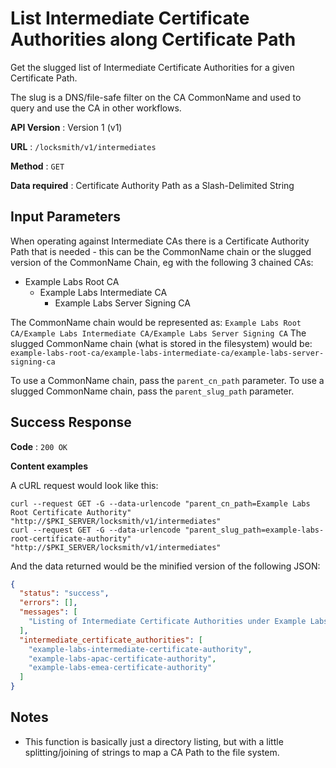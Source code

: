 # List Intermediate Certificate Authorities along Certificate Path

Get the slugged list of Intermediate Certificate Authorities for a given Certificate Path.

The slug is a DNS/file-safe filter on the CA CommonName and used to query and use the CA in other workflows.

**API Version** : Version 1 (v1)

**URL** : `/locksmith/v1/intermediates`

**Method** : `GET`

**Data required** : Certificate Authority Path as a Slash-Delimited String

## Input Parameters

When operating against Intermediate CAs there is a Certificate Authority Path that is needed - this can be the CommonName chain or the slugged version of the CommonName Chain, eg with the following 3 chained CAs:

- Example Labs Root CA
  - Example Labs Intermediate CA
    - Example Labs Server Signing CA

The CommonName chain would be represented as: `Example Labs Root CA/Example Labs Intermediate CA/Example Labs Server Signing CA`
The slugged CommonName chain (what is stored in the filesystem) would be: `example-labs-root-ca/example-labs-intermediate-ca/example-labs-server-signing-ca`

To use a CommonName chain, pass the `parent_cn_path` parameter.
To use a slugged CommonName chain, pass the `parent_slug_path` parameter.

## Success Response

**Code** : `200 OK`

**Content examples**

A cURL request would look like this:

```
curl --request GET -G --data-urlencode "parent_cn_path=Example Labs Root Certificate Authority" "http://$PKI_SERVER/locksmith/v1/intermediates"
curl --request GET -G --data-urlencode "parent_slug_path=example-labs-root-certificate-authority" "http://$PKI_SERVER/locksmith/v1/intermediates"
```

And the data returned would be the minified version of the following JSON:

```json
{
  "status": "success",
  "errors": [],
  "messages": [
    "Listing of Intermediate Certificate Authorities under Example Labs Root Certificate Authority"
  ],
  "intermediate_certificate_authorities": [
    "example-labs-intermediate-certificate-authority",
    "example-labs-apac-certificate-authority",
    "example-labs-emea-certificate-authority"
  ]
}
```

## Notes

* This function is basically just a directory listing, but with a little splitting/joining of strings to map a CA Path to the file system.